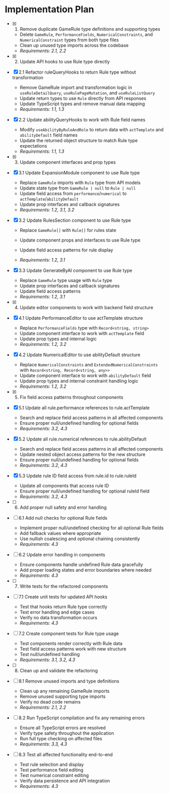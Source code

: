 # Implementation Plan

- [x] 1. Remove duplicate GameRule type definitions and supporting types






  - Delete `GameRule`, `PerformanceFields`, `NumericalConstraints`, and `NumericalConstraint` types from both type files
  - Clean up unused type imports across the codebase
  - _Requirements: 2.1, 2.2_

- [x] 2. Update API hooks to use Rule type directly







- [x] 2.1 Refactor ruleQueryHooks to return Rule type without transformation


  - Remove GameRule import and transformation logic in `useRuleDetailQuery`, `useRulePageMutation`, and `useRuleListQuery`
  - Update return types to use `Rule` directly from API responses
  - Update TypeScript types and remove manual data mapping
  - _Requirements: 1.1, 1.3_



- [x] 2.2 Update abilityQueryHooks to work with Rule field names






  - Modify `useAbilityByRuleAndRole` to return data with `actTemplate` and `abilityDefault` field names
  - Update the returned object structure to match Rule type expectations
  - _Requirements: 1.1, 1.3_

- [x] 3. Update component interfaces and prop types






- [x] 3.1 Update ExpansionModule component to use Rule type



  - Replace `GameRule` imports with `Rule` type from API models
  - Update state type from `GameRule | null` to `Rule | null`
  - Update field access from `performance`/`numerical` to `actTemplate`/`abilityDefault`
  - Update prop interfaces and callback signatures
  - _Requirements: 1.2, 3.1, 3.2_



- [x] 3.2 Update RulesSection component to use Rule type






  - Replace `GameRule[]` with `Rule[]` for rules state
  - Update component props and interfaces to use Rule type
  - Update field access patterns for rule display


  - _Requirements: 1.2, 3.1_

- [x] 3.3 Update GenerateByAI component to use Rule type





  - Replace `GameRule` type usage with `Rule` type
  - Update prop interfaces and callback signatures
  - Update field access patterns
  - _Requirements: 1.2, 3.1_

- [x] 4. Update editor components to work with backend field structure





- [x] 4.1 Update PerformanceEditor to use actTemplate structure


  - Replace `PerformanceFields` type with `Record<string, string>`
  - Update component interface to work with `actTemplate` field
  - Update prop types and internal logic
  - _Requirements: 1.2, 3.2_

- [x] 4.2 Update NumericalEditor to use abilityDefault structure


  - Replace `NumericalConstraints` and `ExtendedNumericalConstraints` with `Record<string, Record<string, any>>`
  - Update component interface to work with `abilityDefault` field
  - Update prop types and internal constraint handling logic
  - _Requirements: 1.2, 3.2_

- [x] 5. Fix field access patterns throughout components





- [x] 5.1 Update all rule.performance references to rule.actTemplate


  - Search and replace field access patterns in all affected components
  - Ensure proper null/undefined handling for optional fields
  - _Requirements: 3.2, 4.3_

- [x] 5.2 Update all rule.numerical references to rule.abilityDefault


  - Search and replace field access patterns in all affected components
  - Update nested object access patterns for the new structure
  - Ensure proper null/undefined handling for optional fields
  - _Requirements: 3.2, 4.3_

- [x] 5.3 Update rule ID field access from rule.id to rule.ruleId


  - Update all components that access rule ID
  - Ensure proper null/undefined handling for optional ruleId field
  - _Requirements: 3.2, 4.3_

- [ ] 6. Add proper null safety and error handling
- [ ] 6.1 Add null checks for optional Rule fields
  - Implement proper null/undefined checking for all optional Rule fields
  - Add fallback values where appropriate
  - Use nullish coalescing and optional chaining consistently
  - _Requirements: 4.3_

- [ ] 6.2 Update error handling in components
  - Ensure components handle undefined Rule data gracefully
  - Add proper loading states and error boundaries where needed
  - _Requirements: 4.3_

- [ ] 7. Write tests for the refactored components
- [ ] 7.1 Create unit tests for updated API hooks
  - Test that hooks return Rule type correctly
  - Test error handling and edge cases
  - Verify no data transformation occurs
  - _Requirements: 4.3_

- [ ] 7.2 Create component tests for Rule type usage
  - Test components render correctly with Rule data
  - Test field access patterns work with new structure
  - Test null/undefined handling
  - _Requirements: 3.1, 3.2, 4.3_

- [ ] 8. Clean up and validate the refactoring
- [ ] 8.1 Remove unused imports and type definitions
  - Clean up any remaining GameRule imports
  - Remove unused supporting type imports
  - Verify no dead code remains
  - _Requirements: 2.1, 2.2_

- [ ] 8.2 Run TypeScript compilation and fix any remaining errors
  - Ensure all TypeScript errors are resolved
  - Verify type safety throughout the application
  - Run full type checking on affected files
  - _Requirements: 3.3, 4.3_

- [ ] 8.3 Test all affected functionality end-to-end
  - Test rule selection and display
  - Test performance field editing
  - Test numerical constraint editing
  - Verify data persistence and API integration
  - _Requirements: 4.3_